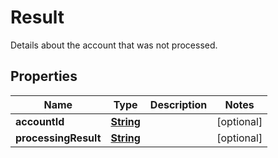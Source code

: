 

# Result

Details about the account that was not processed.

## Properties

| Name | Type | Description | Notes |
|------------ | ------------- | ------------- | -------------|
|**accountId** | [**String**](String.md) |  |  [optional] |
|**processingResult** | [**String**](String.md) |  |  [optional] |



